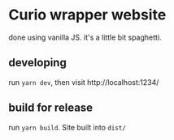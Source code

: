 # Curio wrapper website

done using vanilla JS. it's a little bit spaghetti.

## developing
run `yarn dev`, then visit http://localhost:1234/

## build for release
run `yarn build`. Site built into `dist/`
